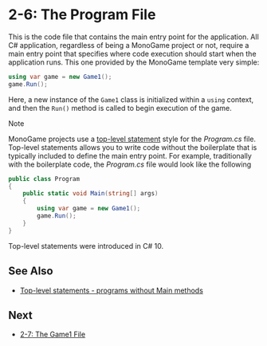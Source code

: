 # 2-6: The Program File

This is the code file that contains the main entry point for the application. All C# application, regardless of being a MonoGame project or not, require a main entry point that specifies where code execution should start when the application runs.  This one provided by the MonoGame template very simple:

```cs
using var game = new Game1();
game.Run();
```

Here, a new instance of the `Game1` class is initialized within a `using` context, and then the `Run()` method is called to begin execution of the game. 

> [!NOTE]
> MonoGame projects use a [top-level statement](https://learn.microsoft.com/en-us/dotnet/csharp/fundamentals/program-structure/top-level-statements) style for the *Program.cs* file.  Top-level statements allows you to write code without the boilerplate that is typically included to define the main entry point.  For example, traditionally with the boilerplate code, the *Program.cs* file would look like the following
> ```cs
> public class Program 
> {
>     public static void Main(string[] args)
>     {
>         using var game = new Game1();
>         game.Run();
>     }
> }
> ```
>
> Top-level statements were introduced in C# 10.

## See Also
- [Top-level statements - programs without Main methods](https://learn.microsoft.com/en-us/dotnet/csharp/fundamentals/program-structure/top-level-statements)

## Next
- [2-7: The Game1 File](./02-07-the-game1-file.md)
